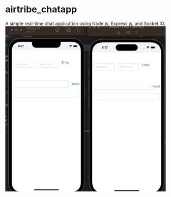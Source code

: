 # airtribe_chatapp

A simple real-time chat application using Node.js, Express.js, and Socket.IO.
![](chat.gif)
